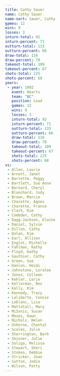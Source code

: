 ```yaml
---
title: Cathy Sauer
name: Cathy Sauer
name-sort: Sauer, Cathy
games: 12
wins: 9
losses: 3
inturn-total: 92
inturn-percent: 71
outturn-total: 133
outturn-percent: 66
draw-total: 116
draw-percent: 70
takeout-total: 109
takeout-percent: 67
shots-total: 225
shots-percent: 68
years:
 - year: 1992
   event: Hearts
   team: "BC"
   position: Lead
   games: 12
   wins: 9
   losses: 3
   inturn-total: 92
   inturn-percent: 71
   outturn-total: 133
   outturn-percent: 66
   draw-total: 116
   draw-percent: 70
   takeout-total: 109
   takeout-percent: 67
   shots-total: 225
   shots-percent: 68
vs:
 - Allen, Laurie
 - Arnott, Janet
 - Barrette, Peggy
 - Bartlett, Sue Anne
 - Bernard, Cheryl
 - Blanchard, Judy
 - Brown, Marcie
 - Charette, Agnes
 - Charette, France
 - Clark, Kim
 - Combden, Cathy
 - Dagg-Jackson, Elaine
 - Daniel, Sylvie
 - Dillon, Cathy
 - Dolan, Kim
 - Earl, Allison
 - Englot, Michelle
 - Fahlman, Kathy
 - Floyd, Kathy
 - Gauthier, Cathy
 - Green, Sue
 - Hanlon, Heidi
 - Johnstone, Loralee
 - Jones, Colleen
 - Kehler, Lorie
 - Kellerman, Bev
 - Kelly, Kim
 - Kennedy, Tracy
 - Laliberte, Connie
 - Leblanc, Lisa
 - Mattatall, Mary
 - McInnis, Susan
 - Moses, Dawn
 - Nichols, Helen
 - Osborne, Chantal
 - Scales, Julie
 - Sherrington, Barb
 - Skinner, Julie
 - Soligo, Melissa
 - Stewart, Sheri
 - Stokes, Debbie
 - Stricker, Joan
 - Sutton, Jodie
 - Wilson, Patty
---
```

